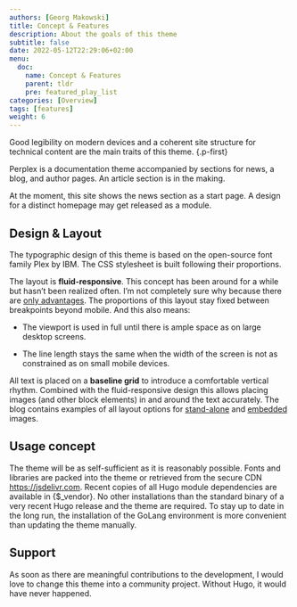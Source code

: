 ```yaml
---
authors: [Georg Makowski]
title: Concept & Features
description: About the goals of this theme
subtitle: false
date: 2022-05-12T22:29:06+02:00 
menu:
  doc:
    name: Concept & Features
    parent: tldr
    pre: featured_play_list
categories: [Overview]
tags: [features]
weight: 6
---
```


Good legibility on modern devices and a coherent site structure for technical content are the main traits of this theme.
{.p-first} <!--more-->

Perplex is a documentation theme accompanied by sections for news, a blog, and author pages. An article section is in the making.

At the moment, this site shows the news section as a start page. A design for a distinct homepage may get released as a module.

## Design & Layout

The typographic design of this theme is based on the open-source font family Plex by IBM. The CSS stylesheet is built following their proportions.

The layout is **fluid-responsive**. This concept has been around for a while but hasn’t been realized often. I’m not completely sure why because there are [only advantages](/blog/accessibility-of-fluid-typography). The proportions of this layout stay fixed between breakpoints beyond mobile. And this also means:

- The viewport is used in full until there is ample space as on large desktop screens.

- The line length stays the same when the width of the screen is not as constrained as on small mobile devices.

All text is placed on a **baseline grid** to introduce a comfortable vertical rhythm. Combined with the fluid-responsive design this allows placing images (and other block elements) in and around the text accurately. The blog contains examples of all layout options for [stand-alone](/blog/image/stand-alone) and [embedded](/blog/image/embedded) images. 

## Usage concept

The theme will be as self-sufficient as it is reasonably possible. Fonts and libraries are packed into the theme or retrieved from the secure CDN <https://jsdelivr.com>. Recent copies of all Hugo module dependencies are available in {$_vendor}. No other installations than the standard binary of a very recent Hugo release and the theme are required. To stay up to date in the long run, the installation of the GoLang environment is more convenient than updating the theme manually.

## Support

As soon as there are meaningful contributions to the development, I would love to change this theme into a community project. Without Hugo, it would have never happened.
